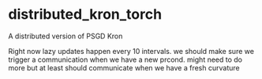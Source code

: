 # distributed_kron_torch
A distributed version of PSGD Kron

Right now lazy updates happen every 10 intervals. we should make sure we trigger a communication when we have a new prcond. might need to do more but at least should communicate when we have a fresh curvature
